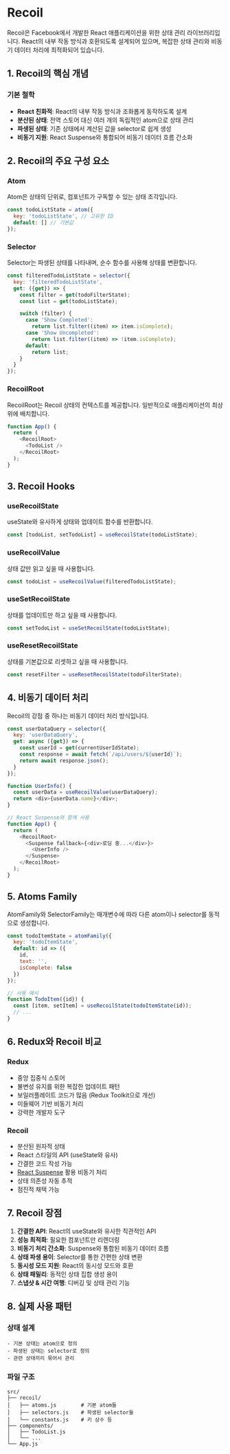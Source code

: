 # Recoil

Recoil은 Facebook에서 개발한 React 애플리케이션을 위한 상태 관리 라이브러리입니다. React의 내부 작동 방식과 호환되도록 설계되어 있으며, 복잡한 상태 관리와 비동기 데이터 처리에 최적화되어 있습니다.

## 1. Recoil의 핵심 개념

### 기본 철학
- **React 친화적**: React의 내부 작동 방식과 조화롭게 동작하도록 설계
- **분산된 상태**: 전역 스토어 대신 여러 개의 독립적인 atom으로 상태 관리
- **파생된 상태**: 기존 상태에서 계산된 값을 selector로 쉽게 생성
- **비동기 지원**: React Suspense와 통합되어 비동기 데이터 흐름 간소화

## 2. Recoil의 주요 구성 요소

### Atom
Atom은 상태의 단위로, 컴포넌트가 구독할 수 있는 상태 조각입니다.

```javascript
const todoListState = atom({
  key: 'todoListState', // 고유한 ID
  default: [] // 기본값
});
```

### Selector
Selector는 파생된 상태를 나타내며, 순수 함수를 사용해 상태를 변환합니다.

```javascript
const filteredTodoListState = selector({
  key: 'filteredTodoListState',
  get: ({get}) => {
    const filter = get(todoFilterState);
    const list = get(todoListState);

    switch (filter) {
      case 'Show Completed':
        return list.filter((item) => item.isComplete);
      case 'Show Uncompleted':
        return list.filter((item) => !item.isComplete);
      default:
        return list;
    }
  }
});
```

### RecoilRoot
RecoilRoot는 Recoil 상태의 컨텍스트를 제공합니다. 일반적으로 애플리케이션의 최상위에 배치합니다.

```javascript
function App() {
  return (
    <RecoilRoot>
      <TodoList />
    </RecoilRoot>
  );
}
```

## 3. Recoil Hooks

### useRecoilState
useState와 유사하게 상태와 업데이트 함수를 반환합니다.

```javascript
const [todoList, setTodoList] = useRecoilState(todoListState);
```

### useRecoilValue
상태 값만 읽고 싶을 때 사용합니다.

```javascript
const todoList = useRecoilValue(filteredTodoListState);
```

### useSetRecoilState
상태를 업데이트만 하고 싶을 때 사용합니다.

```javascript
const setTodoList = useSetRecoilState(todoListState);
```

### useResetRecoilState
상태를 기본값으로 리셋하고 싶을 때 사용합니다.

```javascript
const resetFilter = useResetRecoilState(todoFilterState);
```

## 4. 비동기 데이터 처리

Recoil의 강점 중 하나는 비동기 데이터 처리 방식입니다.

```javascript
const userDataQuery = selector({
  key: 'userDataQuery',
  get: async ({get}) => {
    const userId = get(currentUserIdState);
    const response = await fetch(`/api/users/${userId}`);
    return await response.json();
  }
});

function UserInfo() {
  const userData = useRecoilValue(userDataQuery);
  return <div>{userData.name}</div>;
}

// React Suspense와 함께 사용
function App() {
  return (
    <RecoilRoot>
      <Suspense fallback={<div>로딩 중...</div>}>
        <UserInfo />
      </Suspense>
    </RecoilRoot>
  );
}
```

## 5. Atoms Family

AtomFamily와 SelectorFamily는 매개변수에 따라 다른 atom이나 selector를 동적으로 생성합니다.

```javascript
const todoItemState = atomFamily({
  key: 'todoItemState',
  default: id => ({
    id,
    text: '',
    isComplete: false
  })
});

// 사용 예시
function TodoItem({id}) {
  const [item, setItem] = useRecoilState(todoItemState(id));
  // ...
}
```

## 6. Redux와 Recoil 비교

### Redux
- 중앙 집중식 스토어
- 불변성 유지를 위한 복잡한 업데이트 패턴
- 보일러플레이트 코드가 많음 (Redux Toolkit으로 개선)
- 미들웨어 기반 비동기 처리
- 강력한 개발자 도구

### Recoil
- 분산된 원자적 상태
- React 스타일의 API (useState와 유사)
- 간결한 코드 작성 가능
- [React Suspense](../../Syntax/Suspense/Readme.md) 활용 비동기 처리
- 상태 의존성 자동 추적
- 점진적 채택 가능

## 7. Recoil 장점

1. **간결한 API**: React의 useState와 유사한 직관적인 API
2. **성능 최적화**: 필요한 컴포넌트만 리렌더링
3. **비동기 처리 간소화**: Suspense와 통합된 비동기 데이터 흐름
4. **상태 파생 용이**: Selector를 통한 간편한 상태 변환
5. **동시성 모드 지원**: React의 동시성 모드와 호환
6. **상태 패밀리**: 동적인 상태 집합 생성 용이
7. **스냅샷 & 시간 여행**: 디버깅 및 상태 관리 기능

## 8. 실제 사용 패턴

### 상태 설계
```
- 기본 상태는 atom으로 정의
- 파생된 상태는 selector로 정의
- 관련 상태끼리 묶어서 관리
```

### 파일 구조
```
src/
├── recoil/
│   ├── atoms.js        # 기본 atom들
│   ├── selectors.js    # 파생된 selector들
│   └── constants.js    # 키 상수 등
├── components/
│   ├── TodoList.js
│   └── ...
└── App.js
```
